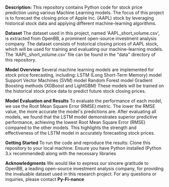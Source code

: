 **Description:**
This repository contains Python code for stock price prediction using various Machine Learning models. The focus of this project is to forecast the closing price of Apple Inc. (AAPL) stock by leveraging historical stock data and applying different machine-learning algorithms.

**Dataset**
The dataset used in this project, named 'AAPL_short_volume.csv', is extracted from OpenBB, a prominent open-source investment analysis company. The dataset consists of historical closing prices of AAPL stock, which will be used for training and evaluating our machine-learning models. The 'AAPL_short_volume.csv' file can be found in the "data" directory of this repository.

**Model Overview**
Several machine learning models are implemented for stock price forecasting, including:
LSTM (Long Short-Term Memory) model
Support Vector Machines (SVM) model
Random Forest model
Gradient Boosting methods (XGBoost and LightGBM)
These models will be trained on the historical stock price data to predict future stock closing prices.

**Model Evaluation and Results**
To evaluate the performance of each model, we use the Root Mean Square Error (RMSE) metric. The lower the RMSE value, the more accurate the model's predictions are. After evaluating all models, we found that the
LSTM model demonstrates superior predictive performance, achieving the lowest Root Mean Square Error (RMSE) compared to the other models. This highlights the strength and effectiveness of the LSTM model in
accurately forecasting stock prices.

**Getting Started**
To run the code and reproduce the results:
Clone this repository to your local machine.
Ensure you have Python installed (Python 3.x recommended) along with the necessary libraries

**Acknowledgments**
We would like to express our sincere gratitude to OpenBB, a leading open-source investment analysis company, for providing the invaluable dataset used in this research project.
For any questions or inquiries, please contact **Py-Fi-nance**
